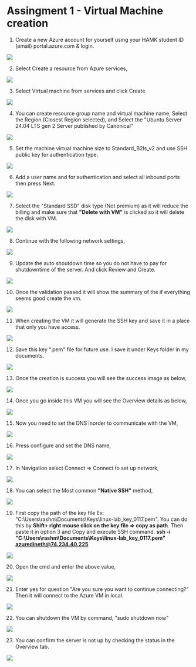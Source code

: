 # Assingment 1 - Virtual Machine creation

1. Create a new Azure account for yourself using your HAMK student ID (email) portal.azure.com & login.

![](Images/img1.JPG)

2. Select Create a resource from Azure services,

![](Images/img2.JPG)

3. Select Virtual machine from services and click Create

![](Images/img3.JPG)

4. You can create resource group name and virtual machine name, Select the Region (Closest Region selected), and Select the "Ubuntu Server 24.04 LTS gen 2 Server published by Canonical"

![](Images/img4.JPG)

5. Set the machine virtual machine size to Standard_B2ls_v2 and use SSH public key for authentication type.

![](Images/img5.JPG)

6. Add a user name and for authentication and select all inbound ports then press Next.

![](Images/img6.JPG)

7. Select the "Standard SSD" disk type (Not premium) as it will reduce the billing and make sure that **"Delete with VM"** is clicked so it will delete the disk with VM.

![](Images/img7.JPG)

8. Continue with the following network settings,

![](Images/img8.JPG)

9. Update the auto shoutdown time so you do not have to pay for shutdowntime of the server. And click Review and Create.

![](Images/img9.JPG)

10. Once the validation passed it will show the summary of the if everything seems good create the vm.

![](Images/img10.JPG)

11. When creating the VM it will generate the SSH key and save it in a place that only you have access.

![](Images/img11.JPG)

12. Save this key ".pem" file for future use. I save it under Keys folder in my documents.

![](Images/img12.JPG)

13. Once the creation is success you will see the success image as below,

![](Images/img13.JPG)

14. Once you go inside this VM you will see the Overview details as below,

![](Images/img14.JPG)

15. Now you need to set the DNS inorder to communicate with the VM,

![](Images/img15.JPG)

16. Press configure and set the DNS name,

![](Images/img21.JPG)

17. In Navigation select Connect => Connect to set up network,

![](Images/img16.JPG)

18. You can select the Most common **"Native SSH"** method,

![](Images/img17.JPG)

19. First copy the path of the key file Ex: "C:\Users\rashm\Documents\Keys\linux-lab_key_0117.pem". You can do this by **Shift+ right mouse click on the key file => copy as path**. Then paste it in option 3 and Copy and execute SSH command. **ssh -i "C:\Users\rashm\Documents\Keys\linux-lab_key_0117.pem" azuredineth@74.234.40.225**

![](Images/img18.JPG)

20. Open the cmd and enter the above value,

![](Images/img19.JPG)

21. Enter yes for question "Are you sure you want to continue connecting?" Then it will connect to the Azure VM in local.

![](Images/img20.JPG)

22. You can shutdown the VM by command, "sudo shutdown now"

![](Images/img22.JPG)

23. You can confirm the server is not up by checking the status in the Overview tab.

![](Images/img23.JPG)
